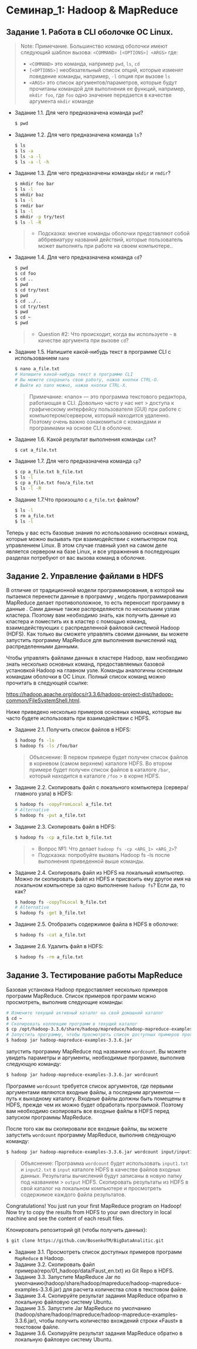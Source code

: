# Семинар_1: Hadoop & MapReduce


## Задание 1. Работа в CLI оболочке ​​ОС Linux.

> Note: Примечание. Большинство команд оболочки имеют следующий шаблон вызова:
> `<COMMAND> [<OPTIONS>] <ARGS>` где:
> - `<COMMAND>` это команда, например `pwd`, `ls`, `cd`
> - `[<OPTIONS>]` необязательный список опций, которые изменят поведение команды, например, `-l` опция при вызове `ls`
> - `<ARGS>` это список аргументов/параметров, которые будут прочитаны командой для выполнения ее функций, например, `mkdir foo`, где `foo` одно значение передается в качестве аргумента `mkdir` команде

- Задание 1.1. Для чего предназначена команда `pwd`?

    ```bash
    $ pwd
    ```

- Задание 1.2. Для чего предназначена команда `ls`?

    ```bash
    $ ls
    $ ls -a
    $ ls -a -l
    $ ls -a -l -h
    ```
- Задание 1.3. Для чего предназначены команды `mkdir` и `rmdir`?

    ```bash
    $ mkdir foo bar
    $ ls -l
    $ mkdir baz
    $ ls -l
    $ rmdir bar
    $ ls -l
    $ mkdir -p try/test
    $ ls -l -R
    ```
    > - Подсказка: многие команды оболочки представляют собой аббревиатуру названий действий, которые 
    >   пользователь может выполнять при работе на своем компьютере..

- Задание 1.4. Для чего предназначена команда `cd`?

    ```bash
    $ pwd
    $ cd foo
    $ cd ..
    $ pwd
    $ cd try/test
    $ pwd
    $ cd ../..
    $ cd try/test
    $ pwd
    $ cd ~
    $ pwd
    ```
    > - Question #2: Что происходит, когда вы используете `~` в качестве аргумента при вызове
    >  `cd`?

- Задание 1.5. Напишите какой-нибудь текст в программе CLI с использованием `nano`

    ```bash
    $ nano a_file.txt
    # Напишите какой-нибудь текст в программе CLI
    # Вы можете сохранить свою работу, нажав кнопки CTRL-O.
    # Выйти из nano можно, нажав кнопки CTRL-X.
    ```

    > Примечание: «nano» — это программа текстового редактора, работающая в CLI. Довольно часто у нас нет > доступа к графическому интерфейсу пользователя (GUI) при работе с компьютером/сервером, который находится удаленно.
    > Поэтому очень важно ознакомиться с командами и программами на основе CLI в оболочке.

- Задание 1.6. Какой результат выполнения команды `cat`? 

    ```bash
    $ cat a_file.txt
    ```

- Задание 1.7. Для чего предназначена команда `cp`?

    ```bash
    $ cp a_file.txt b_file.txt
    $ ls -l
    $ cp a_file.txt foo/a_file.txt
    $ ls -l -R
    ```

- Задание 1.7.Что произошло с `a_file.txt` файлом?

    ```bash
    $ ls -l
    $ rm a_file.txt
    $ ls -l
    ```

Теперь у вас есть базовые знания по использованию основных команд, которые можно вызывать при взаимодействии с компьютером под управлением Linux. В этом случае главный узел на самом деле является сервером на базе Linux, и все упражнения в последующих разделах потребуют от вас вызова команд в оболочке.


## Задание 2. Управление файлами в HDFS

В отличие от традиционной модели программирования, в которой мы пытаемся перенести данные в программу , модель программирования MapReduce делает противоположное, то есть переносит программу в данные . Сами данные также распределяются по нескольким узлам кластера. Поэтому вам необходимо знать, как получить данные из кластера и поместить их в кластер с помощью команд, взаимодействующих с распределенной файловой системой Hadoop (HDFS). Как только вы сможете управлять своими данными, вы можете запустить программу MapReduce для выполнения вычислений над распределенными данными.

Чтобы управлять файлами данных в кластере Hadoop, вам необходимо знать несколько основных команд, предоставляемых базовой установкой Hadoop на главном узле. Команды аналогичны основным командам оболочки в ОС Linux. Полный список команд можно прочитать в следующей ссылке: 

https://hadoop.apache.org/docs/r3.3.6/hadoop-project-dist/hadoop-common/FileSystemShell.html.

Ниже приведено несколько примеров основных команд, которые вы часто будете использовать при взаимодействии с HDFS.

- Задание 2.1. Получить список файлов в HDFS:

    ```bash
    $ hadoop fs -ls
    $ hadoop fs -ls /foo/bar
    ```
    > Объяснение: В первом примере будет получен список файлов в корневом (самом верхнем) каталоге HDFS. 
    > Во втором примере будет получен список файлов в каталоге `/bar`, который находится в каталоге `/foo` > в корне HDFS.


- Задание 2.2. Скопировать файл с локального компьютера (сервера/главного узла) в HDFS:

    ```bash
    $ hadoop fs -copyFromLocal a_file.txt
    # Alternative
    $ hadoop fs -put a_file.txt
    ```

- Задание 2.3. Скопировать файл в HDFS:

    ```bash
    $ hadoop fs -cp a_file.txt b_file.txt
    ```

     > - Вопрос №1: Что делает `hadoop fs -cp <ARG_1> <ARG_2>`?
     > - Подсказка: попробуйте вызвать Hadoop fs -ls после выполнения приведенной выше команды.

- Задание 2.4. Скопировать файл из HDFS на локальный компьютер. Можно ли скопировать файл из HDFS и присвоить ему другое имя на локальном компьютере за одно выполнение `hadoop fs`? Если да, то как?

    ```bash
    $ hadoop fs -copyToLocal b_file.txt
    # Alternative
    $ hadoop fs -get b_file.txt
    ```

- Задание 2.5. Отобразить содержимое файла в HDFS в оболочке:

    ```bash
    $ hadoop fs -cat a_file.txt
    ```

- Задание 2.6. Удалить файл в HDFS:

    ```bash
    $ hadoop fs -rm a_file.txt
    ```

## Задание 3. Тестирование работы MapReduce

Базовая установка Hadoop предоставляет несколько примеров программ MapReduce. Список примеров программ можно просмотреть, выполнив следующие команды:

```bash
# Измените текущий активный каталог на свой домашний каталог
$ cd ~
# Скопировать коллекцию программ в текущий каталог
$ cp /opt/hadoop-3.3.6/share/hadoop/mapreduce/hadoop-mapreduce-examples-3.3.6.jar .
# Запустить программу, чтобы просмотреть список доступных примеров программ MapReduce.
$ hadoop jar hadoop-mapreduce-examples-3.3.6.jar
```

запустить программу MapReduce под названием `wordcount`. Вы можете увидеть параметры и аргументы, необходимые программе, выполнив следующую команду: 

```bash
$ hadoop jar hadoop-mapreduce-examples-3.3.6.jar wordcount
```

Программе `wordcount` требуется список аргументов, где первыми аргументами являются входные файлы, а последним аргументом — путь к выходному каталогу. Входные файлы должны быть помещены в HDFS, прежде чем их можно будет обработать программой. Поэтому вам необходимо скопировать все входные файлы в HDFS перед запуском программы MapReduce.

После того как вы скопировали все входные файлы, вы можете запустить `wordcount` программу MapReduce, выполнив следующую команду:


```bash
$ hadoop jar hadoop-mapreduce-examples-3.3.6.jar wordcount input/input1.txt input/input2.txt output
```

> Объяснение: Программа `wordcount` будет использовать  `input1.txt` и `input2.txt` в `input` каталоге 
> HDFS в качестве файлов входных данных. Результаты вычислений будут записаны в новую папку под названием > `output`  HDFS.
 Cкопировать результаты из HDFS в свой каталог на локальном компьютере и просмотреть содержимое каждого файла результатов.


Congratulations! You just run your first MapReduce program on Hadoop! Now try to
copy the results from HDFS to your own directory in local machine and see the
content of each result files.

Клонировать репозиторий git (чтобы получить  данных):

```bash
$ git clone https://github.com/BosenkoTM/BigDataAnalitic.git
```

- Задание 3.1. Просмотреть список доступных примеров программ `MapReduce` в Hadoop.
- Задание 3.2. Скопировать файл примера(repo/01_hadoop/data/Faust_en.txt) из Git Repo в HDFS.
- Задание 3.3. Запустите MapReduce Jar по умолчанию(hadoop/share/hadoop/mapreduce/hadoop-mapreduce-examples-3.3.6.jar) для расчета количества слов в текстовом файле.
- Задание 3.4. Скопируйте результат задания MapReduce обратно в локальную файловую систему Ubuntu.
- Задание 3.5. Запустите Jar MapReduce по умолчанию (hadoop/share/hadoop/mapreduce/hadoop-mapreduce-examples-3.3.6.jar), чтобы получить количество вхождений строки «Faust» в текстовом файле.
- Задание 3.6. Скопируйте результат задания MapReduce обратно в локальную файловую систему Ubuntu. 




